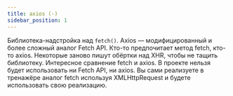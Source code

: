 ```yaml
---
title: axios (-)
sidebar_position: 1
---
```


Библиотека-надстройка над `fetch()`. Axios — модифицированный и более сложный аналог Fetch API. Кто-то предпочитает метод fetch, кто-то axios. Некоторые заново пишут обёртки над XHR, чтобы не тащить библиотеку. Интересное сравнение fetch и axios. В проекте нельзя будет использовать ни Fetch API, ни axios. Вы сами реализуете в тренажёре аналог fetch используя XMLHttpRequest и будете использовать свою реализацию.
